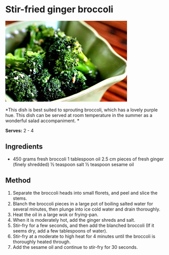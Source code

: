 # Stir-fried ginger broccoli

![Stir-fried ginger broccoli](resources/broccoli-ginger-sesame.jpg)

*This dish is best suited to sprouting broccoli, which has a lovely purple hue. This dish can be served at room temperature in the summer as a wonderful salad accompaniment. 
*

**Serves:**  2 - 4

## Ingredients
- 450 grams fresh broccoli
    1 tablespoon oil
 2.5 cm pieces of fresh ginger (finely shredded)
  ½ teaspoon salt
  ½ teaspoon sesame oil

## Method
1. Separate the broccoli heads into small florets, and peel and slice the stems.
1. Blanch the broccoli pieces in a large pot of boiling salted water for several minutes, then plunge into ice cold water and drain thoroughly.
1. Heat the oil in a large wok or frying-pan.
1. When it is moderately hot, add the ginger shreds and salt.
1. Stir-fry for a few seconds, and then add the blanched broccoli (If it seems dry, add a few tablespoons of water).
1. Stir-fry at a moderate to high heat for 4 minutes until the broccoli is thoroughly heated through.
1. Add the sesame oil and continue to stir-fry for 30 seconds.
